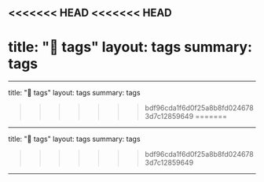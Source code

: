 <<<<<<< HEAD
<<<<<<< HEAD
---
title: "🧩 tags"
layout: tags
summary: tags
=======
---
title: "🧩 tags"
layout: tags
summary: tags
>>>>>>> bdf96cda1f6d0f25a8b8fd0246783d7c12859649
=======
---
title: "🧩 tags"
layout: tags
summary: tags
>>>>>>> bdf96cda1f6d0f25a8b8fd0246783d7c12859649
---
